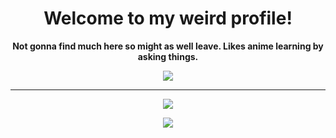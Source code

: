 <h1 align="center">Welcome to my weird profile!</h1>
<p align="center"><strong>Not gonna find much here so might as well leave. Likes anime learning by asking things.</strong></p>
<p align="center">
  <a href="https://github.com/BombayV">
    <img src="https://github-readme-stats.vercel.app/api?username=BombayV&count_private=true&include_all_commits=true&show_icons=true&theme=omni&custom_title=Bombay's Bad Stats"/>
    <hr>
    <p align="center">
      <img src="https://github-readme-stats.vercel.app/api/top-langs/?username=BombayV">
       <p align="center">
        <img src="https://komarev.com/ghpvc/?username=BombayV&style=flat-square"/>
      </p>
    </p>
  </a>
</p>
